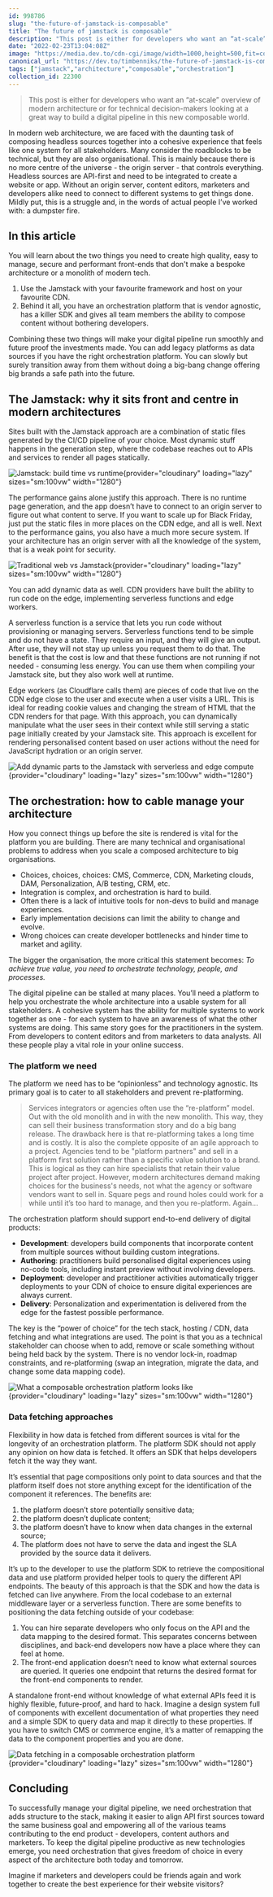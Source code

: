 ```yaml
---
id: 998786
slug: "the-future-of-jamstack-is-composable"
title: "The future of jamstack is composable"
description: "This post is either for developers who want an “at-scale” overview of modern architecture or for..."
date: "2022-02-23T13:04:08Z"
image: "https://media.dev.to/cdn-cgi/image/width=1000,height=500,fit=cover,gravity=auto,format=auto/https%3A%2F%2Fdev-to-uploads.s3.amazonaws.com%2Fuploads%2Farticles%2Fso0lvl9w5rea6i7sfp6u.jpeg"
canonical_url: "https://dev.to/timbenniks/the-future-of-jamstack-is-composable-3m7g"
tags: ["jamstack","architecture","composable","orchestration"]
collection_id: 22300
---
```


> This post is either for developers who want an “at-scale” overview of modern architecture or for technical decision-makers looking at a great way to build a digital pipeline in this new composable world.

In modern web architecture, we are faced with the daunting task of composing headless sources together into a cohesive experience that feels like one system for all stakeholders. Many consider the roadblocks to be technical, but they are also organisational. This is mainly because there is no more centre of the universe - the origin server - that controls everything. Headless sources are API-first and need to be integrated to create a website or app. Without an origin server, content editors, marketers and developers alike need to connect to different systems to get things done. Mildly put, this is a struggle and, in the words of actual people I’ve worked with: a dumpster fire.

## In this article
You will learn about the two things you need to create high quality, easy to manage, secure and performant front-ends that don't make a bespoke architecture or a monolith of modern tech.

1. Use the Jamstack with your favourite framework and host on your favourite CDN.
2. Behind it all, you have an orchestration platform that is vendor agnostic, has a killer SDK and gives all team members the ability to compose content without bothering developers.

Combining these two things will make your digital pipeline run smoothly and future proof the investments made. You can add legacy platforms as data sources if you have the right orchestration platform. You can slowly but surely transition away from them without doing a big-bang change offering big brands a safe path into the future.

## The Jamstack: why it sits front and centre in modern architectures
Sites built with the Jamstack approach are a combination of static files generated by the CI/CD pipeline of your choice. Most dynamic stuff happens in the generation step, where the codebase reaches out to APIs and services to render all pages statically.

![Jamstack: build time vs runtime](https://dev-to-uploads.s3.amazonaws.com/uploads/articles/lpp5kpu4k3wxs91wne0b.png){provider="cloudinary" loading="lazy" sizes="sm:100vw" width="1280"}

The performance gains alone justify this approach. There is no runtime page generation, and the app doesn’t have to connect to an origin server to figure out what content to serve. If you want to scale up for Black Friday, just put the static files in more places on the CDN edge, and all is well. Next to the performance gains, you also have a much more secure system. If your architecture has an origin server with all the knowledge of the system, that is a weak point for security. 

![Traditional web vs Jamstack](https://dev-to-uploads.s3.amazonaws.com/uploads/articles/pp86io6058n938u4dw70.png){provider="cloudinary" loading="lazy" sizes="sm:100vw" width="1280"}

You can add dynamic data as well. CDN providers have built the ability to run code on the edge, implementing serverless functions and edge workers.

A serverless function is a service that lets you run code without provisioning or managing servers. Serverless functions tend to be simple and do not have a state. They require an input, and they will give an output. After use, they will not stay up unless you request them to do that. The benefit is that the cost is low and that these functions are not running if not needed - consuming less energy. You can use them when compiling your Jamstack site, but they also work well at runtime.

Edge workers (as Cloudflare calls them) are pieces of code that live on the CDN edge close to the user and execute when a user visits a URL. This is ideal for reading cookie values and changing the stream of HTML that the CDN renders for that page. With this approach, you can dynamically manipulate what the user sees in their context while still serving a static page initially created by your Jamstack site. This approach is excellent for rendering personalised content based on user actions without the need for JavaScript hydration or an origin server.

![Add dynamic parts to the Jamstack with serverless and edge compute](https://dev-to-uploads.s3.amazonaws.com/uploads/articles/jfn819631e7mvnau8mwl.png){provider="cloudinary" loading="lazy" sizes="sm:100vw" width="1280"}

## The orchestration: how to cable manage your architecture
How you connect things up before the site is rendered is vital for the platform you are building. There are many technical and organisational problems to address when you scale a composed architecture to big organisations.

- Choices, choices, choices: CMS, Commerce, CDN, Marketing clouds, DAM, Personalization, A/B testing, CRM, etc.
- Integration is complex, and orchestration is hard to build.
- Often there is a lack of intuitive tools for non-devs to build and manage experiences.
- Early implementation decisions can limit the ability to change and evolve.
- Wrong choices can create developer bottlenecks and hinder time to market and agility.

The bigger the organisation, the more critical this statement becomes: _To achieve true value, you need to orchestrate technology, people, and processes._

The digital pipeline can be stalled at many places. You’ll need a platform to help you orchestrate the whole architecture into a usable system for all stakeholders. A cohesive system has the ability for multiple systems to work together as one - for each system to have an awareness of what the other systems are doing. This same story goes for the practitioners in the system. From developers to content editors and from marketers to data analysts. All these people play a vital role in your online success.

### The platform we need
The platform we need has to be “opinionless” and technology agnostic. Its primary goal is to cater to all stakeholders and prevent re-platforming.

> Services integrators or agencies often use the “re-platform” model. Out with the old monolith and in with the new monolith. This way, they can sell their business transformation story and do a big bang release. The drawback here is that re-platforming takes a long time and is costly. It is also the complete opposite of an agile approach to a project. Agencies tend to be "platform partners" and sell in a platform first solution rather than a specific value solution to a brand. This is logical as they can hire specialists that retain their value project after project. However, modern architectures demand making choices for the business's needs, not what the agency or software vendors want to sell in. Square pegs and round holes could work for a while until it’s too hard to manage, and then you re-platform. Again…

The orchestration platform should support end-to-end delivery of digital products:

- **Development**: developers build components that incorporate content from multiple sources without building custom integrations.
- **Authoring**: practitioners build personalised digital experiences using no-code tools, including instant preview without involving developers.
- **Deployment**: developer and practitioner activities automatically trigger deployments to your CDN of choice to ensure digital experiences are always current.
- **Delivery**: Personalization and experimentation is delivered from the edge for the fastest possible performance.

The key is the “power of choice” for the tech stack, hosting / CDN, data fetching and what integrations are used. The point is that you as a technical stakeholder can choose when to add, remove or scale something without being held back by the system. There is no vendor lock-in, roadmap constraints, and re-platforming (swap an integration, migrate the data, and change some data mapping code). 

![What a composable orchestration platform looks like](https://dev-to-uploads.s3.amazonaws.com/uploads/articles/zvs9u5inctpg4f7iiu9h.png){provider="cloudinary" loading="lazy" sizes="sm:100vw" width="1280"}

### Data fetching approaches
Flexibility in how data is fetched from different sources is vital for the longevity of an orchestration platform. The platform SDK should not apply any opinion on how data is fetched. It offers an SDK that helps developers fetch it the way they want. 

It’s essential that page compositions only point to data sources and that the platform itself does not store anything except for the identification of the component it references. The benefits are:

1. the platform doesn’t store potentially sensitive data;
2. the platform doesn’t duplicate content;
3. the platform doesn’t have to know when data changes in the external source;
4. The platform does not have to serve the data and ingest the SLA provided by the source data it delivers.

It’s up to the developer to use the platform SDK to retrieve the compositional data and use platform provided helper tools to query the different API endpoints. The beauty of this approach is that the SDK and how the data is fetched can live anywhere. From the local codebase to an external middleware layer or a serverless function. There are some benefits to positioning the data fetching outside of your codebase:

1. You can hire separate developers who only focus on the API and the data mapping to the desired format. This separates concerns between disciplines, and back-end developers now have a place where they can feel at home.
2. The front-end application doesn’t need to know what external sources are queried. It queries one endpoint that returns the desired format for the front-end components to render.

A standalone front-end without knowledge of what external APIs feed it is highly flexible, future-proof, and hard to hack. Imagine a design system full of components with excellent documentation of what properties they need and a simple SDK to query data and map it directly to these properties. If you have to switch CMS or commerce engine, it’s a matter of remapping the data to the component properties and you are done. 

![Data fetching in a composable orchestration platform](https://dev-to-uploads.s3.amazonaws.com/uploads/articles/u75kbivciz0ayqg3t7fd.png){provider="cloudinary" loading="lazy" sizes="sm:100vw" width="1280"}

## Concluding
To successfully manage your digital pipeline, we need orchestration that adds structure to the stack, making it easier to align API first sources toward the same business goal and empowering all of the various teams contributing to the end product - developers, content authors and marketers. To keep the digital pipeline productive as new technologies emerge, you need orchestration that gives freedom of choice in every aspect of the architecture both today and tomorrow.

Imagine if marketers and developers could be friends again and work together to create the best experience for their website visitors?


